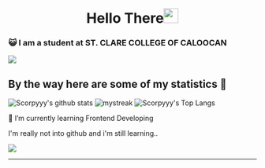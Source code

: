 <h1 align="center">Hello There<img src="https://github.com/souvikguria98/souvikguria98/blob/master/Hi.gif" width="30"> </h1>

### :smiley_cat: I am a student at ST. CLARE COLLEGE OF CALOOCAN

<a href="https://www.youtube.com/watch?v=dQw4w9WgXcQ"><img src="https://user-images.githubusercontent.com/73097560/115834477-dbab4500-a447-11eb-908a-139a6edaec5c.gif"></a>

## By the way here are some of my statistics 🚀
![Scorpyyy's github stats](https://github-readme-stats.vercel.app/api?username=Scorpyyy&show_icons=true&theme=tokyonight)
<img src="https://github-readme-streak-stats.herokuapp.com/?user=Scorpyyy&theme=tokyonight" alt="mystreak"/>
![Scorpyyy's Top Langs](https://github-readme-stats.vercel.app/api/top-langs/?username=Scorpyyy&theme=tokyonight&layout=compact)

🌱 I’m currently learning Frontend Developing 

I'm really not into github and i'm still learning..

<a href="https://www.youtube.com/watch?v=dQw4w9WgXcQ"><img src="https://user-images.githubusercontent.com/73097560/115834477-dbab4500-a447-11eb-908a-139a6edaec5c.gif"></a>


------
<!--
is a ✨ _special_ ✨ repository because its `README.md` (this file) appears on your GitHub profile.

Here are some ideas to get you started:

- 🔭 I’m currently working on ...
- 🌱 I’m currently learning ...
- 👯 I’m looking to collaborate on ...
- 🤔 I’m looking for help with ...
- 💬 Ask me about ...
- 📫 How to reach me: ...
- 😄 Pronouns: ...
- ⚡ Fun fact: ...
-->

